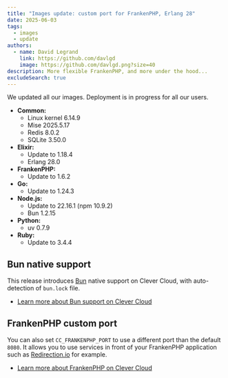 ```yaml
---
title: "Images update: custom port for FrankenPHP, Erlang 28"
date: 2025-06-03
tags:
  - images
  - update
authors:
  - name: David Legrand
    link: https://github.com/davlgd
    image: https://github.com/davlgd.png?size=40
description: More flexible FrankenPHP, and more under the hood...
excludeSearch: true
---
```


We updated all our images. Deployment is in progress for all our users.

* **Common:**
  * Linux kernel 6.14.9
  * Mise 2025.5.17
  * Redis 8.0.2
  * SQLite 3.50.0
* **Elixir:**
  * Update to 1.18.4
  * Erlang 28.0
* **FrankenPHP:**
  * Update to 1.6.2
* **Go:**
  * Update to 1.24.3
* **Node.js:**
  * Update to 22.16.1 (npm 10.9.2)
  * Bun 1.2.15
* **Python:**
  * uv 0.7.9
* **Ruby:**
  * Update to 3.4.4

## Bun native support
This release introduces [Bun](https://bun.sh) native support on Clever Cloud, with auto-detection of `bun.lock` file.

- [Learn more about Bun support on Clever Cloud](/developers/changelog/2025/06-03-native-bun-support/)

## FrankenPHP custom port
You can also set `CC_FRANKENPHP_PORT` to use a different port than the default `8080`. It allows you to use services in front of your FrankenPHP application such as [Redirection.io](/developers/doc/reference/reference-environment-variables/#redirectionio-support) for example.

- [Learn more about FrankenPHP on Clever Cloud](/developers/doc/applications/frankenphp/)
